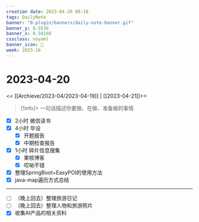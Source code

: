 ```yaml
---
creation date: 2023-04-20 08:18
tags: DailyNote
banner: "0.plugin/banners/daily-note-banner.gif"
banner_y: 0.5536
banner_x: 0.50168
cssclass: noyaml
banner_icon: 💌
week: 2023-16
---
```


# 2023-04-20

<< [[Archieve/2023-04/2023-04-19]] | [[2023-04-21]]>>


> [!info]+ 一句话描述你要做、在做、准备做的事情
> 


- [x] 2小时 微信读书
- [x] 4小时 毕设
	- [x] 开题报告
	- [x] 中期检查报告
- [x] 1小时 碎片信息搜集
	- [x] 果核博客
	- [x] 哎呦不错

- [x] 整理SpringBoot+EasyPOI的使用方法
- [x] java-map遍历方式总结

---

- [ ] （晚上回去）整理旅游日记
- [ ] （晚上回去）整理人物和旅游照片
- [x] 收集AI产品的相关资料